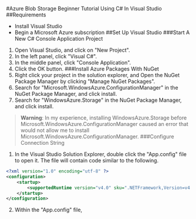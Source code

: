 #Azure Blob Storage Beginner Tutorial Using C# In Visual Studio
##Requirements
- Install Visual Studio
- Begin a Microsoft Azure subscription
##Set Up Visual Studio
###Start A New C# Console Application Project
1. Open Visual Studio, and click on "New Project".
2. In the left panel, click "Visual C#".
3. In the middle panel, click "Console Application".
4. Click the OK button.
###Install Azure Packages With NuGet
1. Right click your project in the solution explorer, and Open the NuGet Package Manager by clicking "Manage NuGet Packages".
2. Search for "Microsoft.WindowsAzure.ConfigurationManager" in the NuGet Package Manager, and click install.
3. Search for "WindowsAzure.Storage" in the NuGet Package Manager, and click install.
> **Warning**: In my experience, installing WindowsAzure.Storage before Microsoft.WindowsAzure.ConfigurationManager caused an error that would not allow me to install Microsoft.WindowsAzure.ConfigurationManager.
###Configure Connection String
1. In the Visual Studio Solution Explorer, double click the "App.config" file to open it.  The file will contain code similar to the following.
```xml
<?xml version="1.0" encoding="utf-8" ?>
<configuration>
    <startup> 
        <supportedRuntime version="v4.0" sku=".NETFramework,Version=v4.5.2" />
    </startup>
</configuration>
```
2. Within the "App.config" file, 
